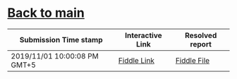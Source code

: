 # [Back to main](https://github.com/glaghari/database-assignement-2019)
|Submission Time stamp          | Interactive Link                                                                              | Resolved report                                                                              |
| ----------------------------- | --------------------------------------------------------------------------------------------- | -------------------------------------------------------------------------------------------- |
| 2019/11/01 10:00:08 PM GMT+5 | [Fiddle Link](https://dbfiddle.uk/?rdbms=oracle_11.2&fiddle=ef767b0dde449897a64ae04487597f89) | [Fiddle File](processed/csm-24/ef767b0dde449897a64ae04487597f89.md) |
